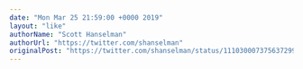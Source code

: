 ```yaml
---
date: "Mon Mar 25 21:59:00 +0000 2019"
layout: "like"
authorName: "Scott Hanselman"
authorUrl: "https://twitter.com/shanselman"
originalPost: "https://twitter.com/shanselman/status/1110300073756372994"
---
```

